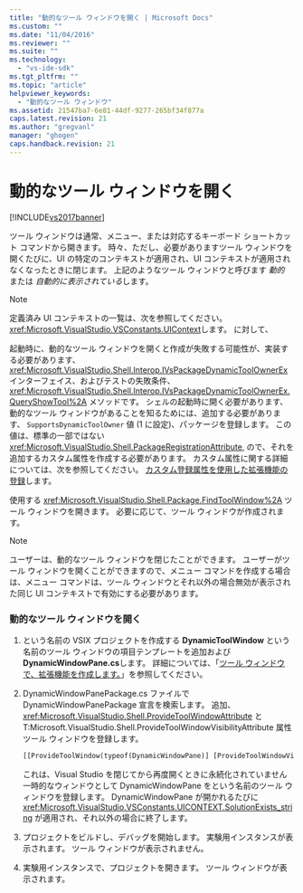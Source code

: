 ```yaml
---
title: "動的なツール ウィンドウを開く | Microsoft Docs"
ms.custom: ""
ms.date: "11/04/2016"
ms.reviewer: ""
ms.suite: ""
ms.technology: 
  - "vs-ide-sdk"
ms.tgt_pltfrm: ""
ms.topic: "article"
helpviewer_keywords: 
  - "動的なツール ウィンドウ"
ms.assetid: 21547ba7-6e81-44df-9277-265bf34f877a
caps.latest.revision: 21
ms.author: "gregvanl"
manager: "ghogen"
caps.handback.revision: 21
---
```

# 動的なツール ウィンドウを開く
[!INCLUDE[vs2017banner](../code-quality/includes/vs2017banner.md)]

ツール ウィンドウは通常、メニュー、または対応するキーボード ショートカット コマンドから開きます。 時々、ただし、必要がありますツール ウィンドウを開くたびに、UI の特定のコンテキストが適用され、UI コンテキストが適用されなくなったときに閉じます。 上記のようなツール ウィンドウと呼びます *動的* または *自動的に表示されている*します。  
  
> [!NOTE]
>  定義済み UI コンテキストの一覧は、次を参照してください。 <xref:Microsoft.VisualStudio.VSConstants.UIContext>します。 に対して、  
  
 起動時に、動的なツール ウィンドウを開くと作成が失敗する可能性が、実装する必要があります、 <xref:Microsoft.VisualStudio.Shell.Interop.IVsPackageDynamicToolOwnerEx> インターフェイス、およびテストの失敗条件、 <xref:Microsoft.VisualStudio.Shell.Interop.IVsPackageDynamicToolOwnerEx.QueryShowTool%2A> メソッドです。 シェルの起動時に開く必要があります、動的なツール ウィンドウがあることを知るためには、追加する必要があります、 `SupportsDynamicToolOwner` 値 \(1 に設定\)、パッケージを登録します。 この値は、標準の一部ではない <xref:Microsoft.VisualStudio.Shell.PackageRegistrationAttribute>, ので、それを追加するカスタム属性を作成する必要があります。 カスタム属性に関する詳細については、次を参照してください。 [カスタム登録属性を使用した拡張機能の登録](/visual-cpp/misc/using-a-custom-registration-attribute-to-register-an-extension)します。  
  
 使用する <xref:Microsoft.VisualStudio.Shell.Package.FindToolWindow%2A> ツール ウィンドウを開きます。 必要に応じて、ツール ウィンドウが作成されます。  
  
> [!NOTE]
>  ユーザーは、動的なツール ウィンドウを閉じたことができます。 ユーザーがツール ウィンドウを開くことができますので、メニュー コマンドを作成する場合は、メニュー コマンドは、ツール ウィンドウとそれ以外の場合無効が表示された同じ UI コンテキストで有効にする必要があります。  
  
### 動的なツール ウィンドウを開く  
  
1.  という名前の VSIX プロジェクトを作成する **DynamicToolWindow** という名前のツール ウィンドウの項目テンプレートを追加および **DynamicWindowPane.cs**します。 詳細については、「[ツール ウィンドウで、拡張機能を作成します。](../extensibility/creating-an-extension-with-a-tool-window.md)」を参照してください。  
  
2.  DynamicWindowPanePackage.cs ファイルで DynamicWindowPanePackage 宣言を検索します。 追加、 <xref:Microsoft.VisualStudio.Shell.ProvideToolWindowAttribute> と T:Microsoft.VisualStudio.Shell.ProvideToolWindowVisibilityAttribute 属性ツール ウィンドウを登録します。  
  
    ```vb  
    [[ProvideToolWindow(typeof(DynamicWindowPane)] [ProvideToolWindowVisibility(typeof(DynamicWindowPane), VSConstants.UICONTEXT.SolutionExists_string)] [PackageRegistration(UseManagedResourcesOnly = true)] [InstalledProductRegistration("#110", "#112", "1.0", IconResourceID = 400)] // Info on this package for Help/About [ProvideMenuResource("Menus.ctmenu", 1)] [ProvideToolWindow(typeof(DynamicToolWindow.DynamicWindowPane))] [Guid(DynamicWindowPanePackageGuids.PackageGuidString)] public sealed class DynamicWindowPanePackage : Package {. . .}  
    ```  
  
     これは、Visual Studio を閉じてから再度開くときに永続化されていません一時的なウィンドウとして DynamicWindowPane をという名前のツール ウィンドウを登録します。 DynamicWindowPane が開かれるたびに <xref:Microsoft.VisualStudio.VSConstants.UICONTEXT.SolutionExists_string> が適用され、それ以外の場合に終了します。  
  
3.  プロジェクトをビルドし、デバッグを開始します。 実験用インスタンスが表示されます。 ツール ウィンドウが表示されません。  
  
4.  実験用インスタンスで、プロジェクトを開きます。 ツール ウィンドウが表示されます。